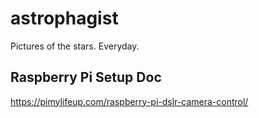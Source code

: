 # astrophagist

Pictures of the stars.
Everyday.

## Raspberry Pi Setup Doc
https://pimylifeup.com/raspberry-pi-dslr-camera-control/
